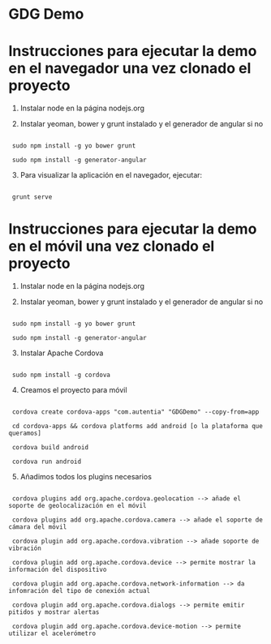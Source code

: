 GDG Demo
===============

Instrucciones para ejecutar la demo en el navegador una vez clonado el proyecto
===============================================================================

 1. Instalar node en la página nodejs.org

 2. Instalar yeoman, bower y grunt instalado 
 y el generador de angular si no

<code>
 sudo npm install -g yo bower grunt
</code>

<code>
 sudo npm install -g generator-angular
</code>

 3. Para visualizar la aplicación en el navegador, ejecutar:

<code>
 grunt serve
</code>


Instrucciones para ejecutar la demo en el móvil una vez clonado el proyecto
===============================================================================

 1. Instalar node en la página nodejs.org

 2. Instalar yeoman, bower y grunt instalado 
 y el generador de angular si no

<code>
 sudo npm install -g yo bower grunt
 </code>
 
 <code>
 sudo npm install -g generator-angular
</code>

 3. Instalar Apache Cordova

<code>
 sudo npm install -g cordova
</code>

 4. Creamos el proyecto para móvil
 
<code>
 cordova create cordova-apps "com.autentia" "GDGDemo" --copy-from=app
</code>

 <code>
 cd cordova-apps && cordova platforms add android [o la plataforma que queramos]
 </code>
 
 <code>
 cordova build android
 </code>
 
 <code>
 cordova run android
</code>

 5. Añadimos todos los plugins necesarios

<code>
 cordova plugins add org.apache.cordova.geolocation --> añade el soporte de geolocalización en el móvil
</code>

<code>
 cordova plugins add org.apache.cordova.camera --> añade el soporte de cámara del móvil
 </code>
 
 <code>
 cordova plugin add org.apache.cordova.vibration --> añade soporte de vibración
 </code>
 
 <code>
 cordova plugin add org.apache.cordova.device --> permite mostrar la información del dispositivo
 </code>
 
 <code>
 cordova plugin add org.apache.cordova.network-information --> da infomración del tipo de conexión actual
 </code>
 
 <code>
 cordova plugin add org.apache.cordova.dialogs --> permite emitir pitidos y mostrar alertas
</code>

 <code>
 cordova plugin add org.apache.cordova.device-motion --> permite utilizar el acelerómetro
</code>


